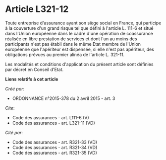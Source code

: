 # Article L321-12

Toute entreprise d'assurance ayant son siège social en France, qui participe à la couverture d'un grand risque tel que défini
à l'article L. 111-6 et situé dans l'Union européenne dans le cadre d'une opération de coassurance réalisée en libre
prestation de services et dont l'un au moins des participants n'est pas établi dans le même Etat membre de l'Union européenne
que l'apériteur est dispensée, si elle n'est pas apériteur, des obligations prévues au premier alinéa de l'article L.
321-11. 

Les modalités et conditions d'application du présent article sont définies par décret en Conseil d'Etat.

**Liens relatifs à cet article**

_Créé par_:

  - ORDONNANCE n°2015-378 du 2 avril 2015 - art. 3

_Cite_:

  - Code des assurances - art. L111-6 (V)
  - Code des assurances - art. L321-11 (VD)

_Cité par_:

  - Code des assurances - art. R321-33 (VD)
  - Code des assurances - art. R321-34 (VD)
  - Code des assurances - art. R321-35 (VD)
